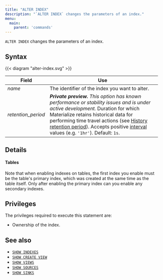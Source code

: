 ```yaml
---
title: "ALTER INDEX"
description: "`ALTER INDEX` changes the parameters of an index."
menu:
  main:
    parent: 'commands'
---
```


`ALTER INDEX` changes the parameters of an index.

## Syntax

{{< diagram "alter-index.svg" >}}

Field | Use
------|-----
_name_ | The identifier of the index you want to alter.
_retention_period_ | ***Private preview.** This option has known performance or stability issues and is under active development.* Duration for which Materialize retains historical data for performing time travel actions (see [History retention period](/manage/history-rentention-period)). Accepts positive [interval](https://materialize.com/docs/sql/types/interval/) values (e.g. `'1hr'`). Default: `1s`.

## Details

#### Tables

Note that when enabling indexes on tables, the first index you enable must be
the table's primary index, which was created at the same time as the table
itself. Only after enabling the primary index can you enable any secondary
indexes.

## Privileges

The privileges required to execute this statement are:

- Ownership of the index.

## See also

- [`SHOW INDEXES`](/sql/show-indexes)
- [`SHOW CREATE VIEW`](/sql/show-create-view)
- [`SHOW VIEWS`](/sql/show-views)
- [`SHOW SOURCES`](/sql/show-sources)
- [`SHOW SINKS`](/sql/show-sinks)
